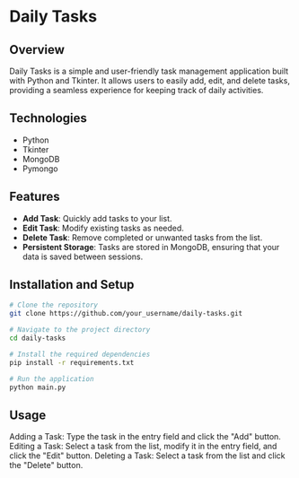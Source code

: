 # Daily Tasks

## Overview

Daily Tasks is a simple and user-friendly task management application built with Python and Tkinter. It allows users to easily add, edit, and delete tasks, providing a seamless experience for keeping track of daily activities.

## Technologies

- Python
- Tkinter
- MongoDB
- Pymongo

## Features

- **Add Task**: Quickly add tasks to your list.
- **Edit Task**: Modify existing tasks as needed.
- **Delete Task**: Remove completed or unwanted tasks from the list.
- **Persistent Storage**: Tasks are stored in MongoDB, ensuring that your data is saved between sessions.

## Installation and Setup 

```bash
# Clone the repository
git clone https://github.com/your_username/daily-tasks.git

# Navigate to the project directory
cd daily-tasks

# Install the required dependencies
pip install -r requirements.txt

# Run the application
python main.py
```

## Usage
Adding a Task: Type the task in the entry field and click the "Add" button.
Editing a Task: Select a task from the list, modify it in the entry field, and click the "Edit" button.
Deleting a Task: Select a task from the list and click the "Delete" button.
